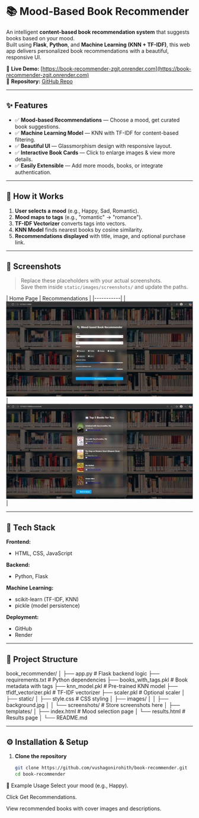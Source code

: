# 📚 Mood-Based Book Recommender

An intelligent **content-based book recommendation system** that suggests books based on your mood.  
Built using **Flask**, **Python**, and **Machine Learning (KNN + TF-IDF)**, this web app delivers personalized book recommendations with a beautiful, responsive UI.

🔗 **Live Demo:** [https://book-recommender-zgjt.onrender.com](https://book-recommender-zgjt.onrender.com)  
📂 **Repository:** [GitHub Repo](https://github.com/vushagonirohith/book-recommender)

---

## ✨ Features

- ✅ **Mood-based Recommendations** — Choose a mood, get curated book suggestions.
- ✅ **Machine Learning Model** — KNN with TF-IDF for content-based filtering.
- ✅ **Beautiful UI** — Glassmorphism design with responsive layout.
- ✅ **Interactive Book Cards** — Click to enlarge images & view more details.
- ✅ **Easily Extensible** — Add more moods, books, or integrate authentication.

---

## 🧠 How it Works

1. **User selects a mood** (e.g., Happy, Sad, Romantic).
2. **Mood maps to tags** (e.g., "romantic" → "romance").
3. **TF-IDF Vectorizer** converts tags into vectors.
4. **KNN Model** finds nearest books by cosine similarity.
5. **Recommendations displayed** with title, image, and optional purchase link.

---

## 📸 Screenshots

> Replace these placeholders with your actual screenshots.  
> Save them inside `static/images/screenshots/` and update the paths.

| Home Page | Recommendations |
|-----------|
| ![Home Page](static/images/homee.png) | ![Results Page](static/images/resultss.png) |

---

## 🚀 Tech Stack

**Frontend:**
- HTML, CSS, JavaScript

**Backend:**
- Python, Flask

**Machine Learning:**
- scikit-learn (TF-IDF, KNN)
- pickle (model persistence)

**Deployment:**
- GitHub
- Render

---

## 📂 Project Structure

book_recommender/
│
├── app.py # Flask backend logic
├── requirements.txt # Python dependencies
├── books_with_tags.pkl # Book metadata with tags
├── knn_model.pkl # Pre-trained KNN model
├── tfidf_vectorizer.pkl # TF-IDF vectorizer
├── scaler.pkl # Optional scaler
│
├── static/
│ ├── style.css # CSS styling
│ ├── images/
│ │ ├── background.jpg
│ │ └── screenshots/ # Store screenshots here
│
├── templates/
│ ├── index.html # Mood selection page
│ └── results.html # Results page
│
└── README.md



---

## ⚙️ Installation & Setup

1. **Clone the repository**
   ```bash
   git clone https://github.com/vushagonirohith/book-recommender.git
   cd book-recommender

🧪 Example Usage
Select your mood (e.g., Happy).

Click Get Recommendations.

View recommended books with cover images and descriptions.
